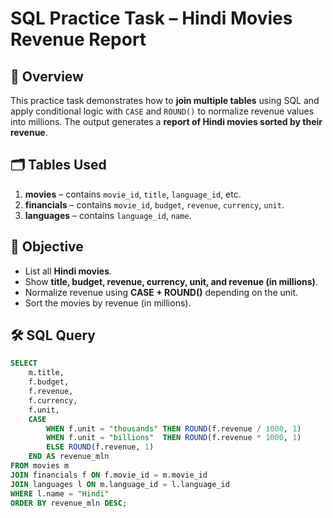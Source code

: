 # SQL Practice Task – Hindi Movies Revenue Report

## 📌 Overview
This practice task demonstrates how to **join multiple tables** using SQL and apply conditional logic with `CASE` and `ROUND()` to normalize revenue values into millions. The output generates a **report of Hindi movies sorted by their revenue**.

## 🗂️ Tables Used
1. **movies** – contains `movie_id`, `title`, `language_id`, etc.  
2. **financials** – contains `movie_id`, `budget`, `revenue`, `currency`, `unit`.  
3. **languages** – contains `language_id`, `name`.

## 🎯 Objective
- List all **Hindi movies**.  
- Show **title, budget, revenue, currency, unit, and revenue (in millions)**.  
- Normalize revenue using **CASE + ROUND()** depending on the unit.  
- Sort the movies by revenue (in millions).  

## 🛠️ SQL Query
```sql
SELECT 
    m.title,
    f.budget,
    f.revenue,
    f.currency,
    f.unit,
    CASE
        WHEN f.unit = "thousands" THEN ROUND(f.revenue / 1000, 1)
        WHEN f.unit = "billions"  THEN ROUND(f.revenue * 1000, 1)
        ELSE ROUND(f.revenue, 1)
    END AS revenue_mln
FROM movies m
JOIN financials f ON f.movie_id = m.movie_id
JOIN languages l ON m.language_id = l.language_id
WHERE l.name = "Hindi"
ORDER BY revenue_mln DESC;
